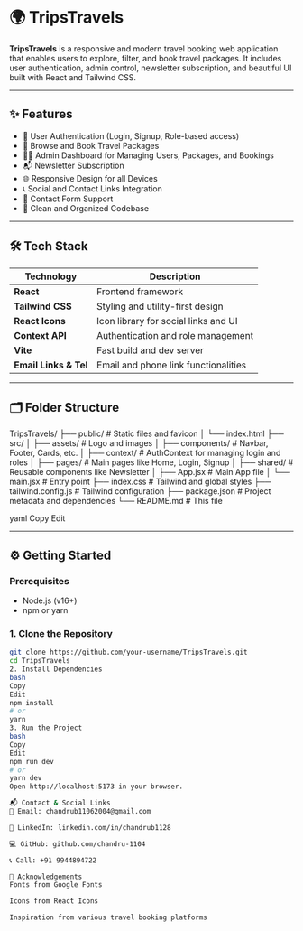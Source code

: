 # 🌍 TripsTravels

**TripsTravels** is a responsive and modern travel booking web application that enables users to explore, filter, and book travel packages. It includes user authentication, admin control, newsletter subscription, and beautiful UI built with React and Tailwind CSS.

---

## ✨ Features

- 🔐 User Authentication (Login, Signup, Role-based access)
- 🧳 Browse and Book Travel Packages
- 🧑‍💼 Admin Dashboard for Managing Users, Packages, and Bookings
- 📬 Newsletter Subscription
- 🌐 Responsive Design for all Devices
- 📞 Social and Contact Links Integration
- 💌 Contact Form Support
- 📄 Clean and Organized Codebase

---

## 🛠 Tech Stack

| Technology | Description |
|------------|-------------|
| **React** | Frontend framework |
| **Tailwind CSS** | Styling and utility-first design |
| **React Icons** | Icon library for social links and UI |
| **Context API** | Authentication and role management |
| **Vite** | Fast build and dev server |
| **Email Links & Tel** | Email and phone link functionalities |

---

## 🗂 Folder Structure

TripsTravels/
├── public/ # Static files and favicon
│ └── index.html
├── src/
│ ├── assets/ # Logo and images
│ ├── components/ # Navbar, Footer, Cards, etc.
│ ├── context/ # AuthContext for managing login and roles
│ ├── pages/ # Main pages like Home, Login, Signup
│ ├── shared/ # Reusable components like Newsletter
│ ├── App.jsx # Main App file
│ └── main.jsx # Entry point
├── index.css # Tailwind and global styles
├── tailwind.config.js # Tailwind configuration
├── package.json # Project metadata and dependencies
└── README.md # This file

yaml
Copy
Edit

---

## ⚙️ Getting Started

### Prerequisites

- Node.js (v16+)
- npm or yarn

### 1. Clone the Repository

```bash
git clone https://github.com/your-username/TripsTravels.git
cd TripsTravels
2. Install Dependencies
bash
Copy
Edit
npm install
# or
yarn
3. Run the Project
bash
Copy
Edit
npm run dev
# or
yarn dev
Open http://localhost:5173 in your browser.

📬 Contact & Social Links
📧 Email: chandrub11062004@gmail.com

💼 LinkedIn: linkedin.com/in/chandrub1128

💻 GitHub: github.com/chandru-1104

📞 Call: +91 9944894722

🙌 Acknowledgements
Fonts from Google Fonts

Icons from React Icons

Inspiration from various travel booking platforms
